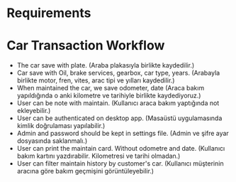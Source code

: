 # Requirements
# Car Transaction Workflow

- The car save with plate.
 (Araba plakasıyla birlikte kaydedilir.)
- Car save with Oil, brake services, gearbox, car type, years.
 (Arabayla birlikte motor, fren, vites, arac tipi ve yılları kaydedilir.)
- When maintained the car, we save odometer, date  (Araca bakım yapıldığında o anki kilometre ve tarihiyle birlikte kaydediyoruz.)
- User can be note with maintain.
  (Kullanıcı araca bakım yaptığında not ekleyebilir.)
- User can be authenticated on desktop app.
 (Masaüstü uygulamasında kimlik doğrulaması yapılabilir.)
- Admin and password should be kept in settings file.
 (Admin ve şifre ayar dosyasında saklanmalı.)
 - User can print the maintain card. Without odometre and date.
 (Kullanıcı bakım kartını yazdırabilir. Kilometresi ve tarihi olmadan.)
 - User can filter maintain history by customer's car.
 (Kullanıcı müşterinin aracına göre bakım geçmişini görüntüleyebilir.)